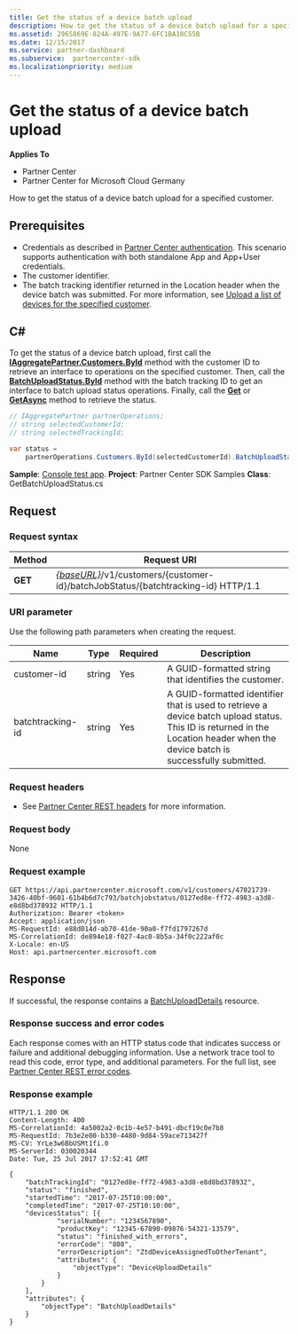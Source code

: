```yaml
---
title: Get the status of a device batch upload
description: How to get the status of a device batch upload for a specified customer.
ms.assetid: 2965869E-824A-497E-9A77-6FC1BA18C55B
ms.date: 12/15/2017
ms.service: partner-dashboard
ms.subservice:  partnercenter-sdk
ms.localizationpriority: medium
---
```


# Get the status of a device batch upload

**Applies To**

- Partner Center
- Partner Center for Microsoft Cloud Germany

How to get the status of a device batch upload for a specified customer.

## <span id="Prerequisites"/><span id="prerequisites"/><span id="PREREQUISITES"/>Prerequisites

- Credentials as described in [Partner Center authentication](partner-center-authentication.md). This scenario supports authentication with both standalone App and App+User credentials.
- The customer identifier.
- The batch tracking identifier returned in the Location header when the device batch was submitted. For more information, see [Upload a list of devices for the specified customer](upload-a-list-of-devices-for-the-specified-customer.md).

## <span id="C_"/><span id="c_"/>C#

To get the status of a device batch upload, first call the [**IAggregatePartner.Customers.ById**](https://docs.microsoft.com/dotnet/api/microsoft.store.partnercenter.customers.icustomercollection.byid) method with the customer ID to retrieve an interface to operations on the specified customer. Then, call the [**BatchUploadStatus.ById**](https://docs.microsoft.com/dotnet/api/microsoft.store.partnercenter.devicesdeployment.ibatchjobstatuscollection.byid) method with the batch tracking ID to get an interface to batch upload status operations. Finally, call the [**Get**](https://docs.microsoft.com/dotnet/api/microsoft.store.partnercenter.devicesdeployment.ibatchjobstatus.get) or [**GetAsync**](https://docs.microsoft.com/dotnet/api/microsoft.store.partnercenter.devicesdeployment.ibatchjobstatus.getasync) method to retrieve the status.

``` csharp
// IAggregatePartner partnerOperations;
// string selectedCustomerId;
// string selectedTrackingId;

var status =
    partnerOperations.Customers.ById(selectedCustomerId).BatchUploadStatus.ById(selectedTrackingId).Get();
```

**Sample**: [Console test app](console-test-app.md). **Project**: Partner Center SDK Samples **Class**: GetBatchUploadStatus.cs

## <span id="Request"/><span id="request"/><span id="REQUEST"/>Request

### Request syntax

| Method  | Request URI                                                                                                       |
|---------|-------------------------------------------------------------------------------------------------------------------|
| **GET** | [*{baseURL}*](partner-center-rest-urls.md)/v1/customers/{customer-id}/batchJobStatus/{batchtracking-id} HTTP/1.1 |

### URI parameter

Use the following path parameters when creating the request.

| Name             | Type   | Required | Description                                                                                                                                                                    |
|------------------|--------|----------|--------------------------------------------------------------------------------------------------------------------------------------------------------------------------------|
| customer-id      | string | Yes      | A GUID-formatted string that identifies the customer.                                                                                                                          |
| batchtracking-id | string | Yes      | A GUID-formatted identifier that is used to retrieve a device batch upload status. This ID is returned in the Location header when the device batch is successfully submitted. |

### Request headers

- See [Partner Center REST headers](headers.md) for more information.

### Request body

None

### Request example

```http
GET https://api.partnercenter.microsoft.com/v1/customers/47021739-3426-40bf-9601-61b4b6d7c793/batchjobstatus/0127ed8e-ff72-4983-a3d8-e8d8bd378932 HTTP/1.1
Authorization: Bearer <token>
Accept: application/json
MS-RequestId: e88d014d-ab70-41de-90a0-f7fd1797267d
MS-CorrelationId: de894e18-f027-4ac0-8b5a-34f0c222af0c
X-Locale: en-US
Host: api.partnercenter.microsoft.com
```

## <span id="Response"/><span id="response"/><span id="RESPONSE"/>Response

If successful, the response contains a [BatchUploadDetails](device-deployment-resources.md#batchuploaddetails) resource.

### Response success and error codes

Each response comes with an HTTP status code that indicates success or failure and additional debugging information. Use a network trace tool to read this code, error type, and additional parameters. For the full list, see [Partner Center REST error codes](error-codes.md).

### Response example

```http
HTTP/1.1 200 OK
Content-Length: 400
MS-CorrelationId: 4a5002a2-0c1b-4e57-b491-dbcf19c0e7b8
MS-RequestId: 7b3e2e00-b330-4480-9d84-59ace713427f
MS-CV: YrLe3w6BbUSMt1fi.0
MS-ServerId: 030020344
Date: Tue, 25 Jul 2017 17:52:41 GMT

{
    "batchTrackingId": "0127ed8e-ff72-4983-a3d8-e8d8bd378932",
    "status": "finished",
    "startedTime": "2017-07-25T10:00:00",
    "completedTime": "2017-07-25T10:10:00",
    "devicesStatus": [{
            "serialNumber": "1234567890",
            "productKey": "12345-67890-09876-54321-13579",
            "status": "finished_with_errors",
            "errorCode": "808",
            "errorDescription": "ZtdDeviceAssignedToOtherTenant",
            "attributes": {
                "objectType": "DeviceUploadDetails"
            }
        }
    ],
    "attributes": {
        "objectType": "BatchUploadDetails"
    }
}
```